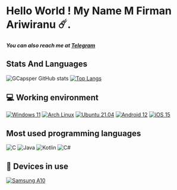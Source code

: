 # Hello World ! My Name M Firman Ariwiranu ☄️.
##### You can also reach me at <a href="https://t.me/Casperboths">Telegram</a>

##  Stats And Languages

![GCapsper GitHub stats](https://github-readme-stats.vercel.app/api?username=GCapsper&show_icons=true&count_private=true&theme=darcula&hide_border=true&hide=issues,contribs&bg_color=00000000) [![Top Langs](https://github-readme-stats.vercel.app/api/top-langs/?username=GCapsper&layout=compact&hide_border=true&theme=darcula&bg_color=00000000&langs_count=6&hide=jupyter%20notebook,tex,css,php)](https://github.com/GCapsper/github-readme-stats)

## 💻 Working environment
[![Windows 11](https://img.shields.io/badge/Windows%2011-00adef?style=flat-square&logo=windows&logoColor=ffffff)](https://www.microsoft.com/en-us/windows/windows-11)
[![Arch Linux](https://img.shields.io/badge/Arch%20Linux-1793d0?style=flat-square&logo=arch-linux&logoColor=ffffff)](https://archlinux.org)
[![Ubuntu 21.04](https://img.shields.io/badge/Ubuntu%2021%2e04-dd4814?style=flat-square&logo=ubuntu&logoColor=ffffff)](https://releases.ubuntu.com/21.04/)
[![Android 12](https://img.shields.io/badge/Android%2012-3ddc84?style=flat-square&logo=android&logoColor=ffffff)](https://www.android.com/android-12/)
[![iOS 15](https://img.shields.io/badge/iOS%2015-4f4f4f?style=flat-square&logo=ios&logoColor=ffffff)](https://www.apple.com/ios/ios-15/)

## Most used programming languages
![C](https://img.shields.io/badge/-C-00599c?style=flat-square&logo=C&logoColor=fff)
![Java](https://img.shields.io/badge/-Java-cd6839?style=flat-square&logo=Java&logoColor=fff)
![Kotlin](https://img.shields.io/badge/-Kotlin-7f52ff?style=flat-square&logo=kotlin&logoColor=fff)
![C#](https://img.shields.io/badge/-C%23-008b45?style=flat-square&logo=csharp&logoColor=fff)

## 📱 Devices in use
[![Samsung A10](https://img.shields.io/badge/Samsung%20A%2010-fd4900?style=flat-square&logo=xiaomi&logoColor=ffffff)](https://www.mi.com/global/redmi-note-7/)
